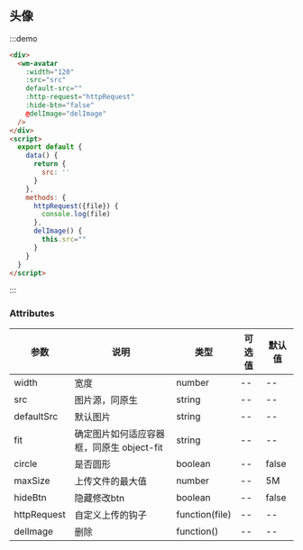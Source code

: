 ## 头像

:::demo

```html
<div>
  <wm-avatar
    :width="120"
    :src="src"
    default-src=""
    :http-request="httpRequest"
    :hide-btn="false"
    @delImage="delImage" 
  />
</div>
<script>
  export default {
    data() {
      return {
        src: ''
      }
    },
    methods: {
      httpRequest({file}) {
        console.log(file)
      },
      delImage() {
        this.src=""
      }
    }
  }
</script>
```

:::

### Attributes

| 参数 | 说明 | 类型 | 可选值 | 默认值
|---------|--------|-------| --------|--------
| width | 宽度 | number | -- | --
| src | 图片源，同原生 | string | -- | --
| defaultSrc | 默认图片 | string | -- | --
| fit | 确定图片如何适应容器框，同原生 object-fit | string | -- | --
| circle | 是否圆形 | boolean | -- | false
| maxSize | 上传文件的最大值 | number | -- | 5M
| hideBtn | 隐藏修改btn | boolean | -- | false
| httpRequest | 自定义上传的钩子 | function(file) | -- | --
| delImage | 删除 | function() | -- | --
